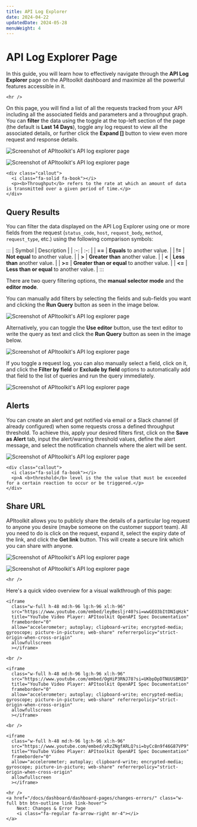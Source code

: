 ```yaml
---
title: API Log Explorer
date: 2024-04-22
updatedDate: 2024-05-28
menuWeight: 4
---
```


# API Log Explorer Page

In this guide, you will learn how to effectively navigate through the **API Log Explorer** page on the APItoolkit dashboard and maximize all the powerful features accessible in it.

```=html
<hr />
```

On this page, you will find a list of all the requests tracked from your API including all the associated fields and parameters and a throughput graph. You can **filter** the data using the toggle at the top-left section of the page (the default is **Last 14 Days**), toggle any log request to view all the associated details, or further click the **Expand []** button to view even more request and response details.

![Screenshot of APItoolkit's API log explorer page](/docs/dashboard/dashboard-pages/api-log-explorer/screen-1.png)

![Screenshot of APItoolkit's API log explorer page](/docs/dashboard/dashboard-pages/api-log-explorer/screen-2.png)

```=html
<div class="callout">
  <i class="fa-solid fa-book"></i>
  <p><b>Throughput</b> refers to the rate at which an amount of data is transmitted over a given period of time.</p>
</div>
```

## Query Results

You can filter the data displayed on the API Log Explorer using one or more fields from the request (`status_code`, `host`, `request_body`, `method`, `request_type`, etc.) using the following comparison symbols:

:::
| Symbol | Description |
| :-: | :-: |
| **==** | **Equals** to another value. |
| **!=** | **Not equal** to another value. |
| **>** | **Greater than** another value. |
| **<** | **Less than** another value. |
| **>=** | **Greater than or equal** to another value. |
| **<=** | **Less than or equal** to another value. |
:::

There are two query filtering options, the **manual selector mode** and the **editor mode**.

You can manually add filters by selecting the fields and sub-fields you want and clicking the **Run Query** button as seen in the image below.

![Screenshot of APItoolkit's API log explorer page](/docs/dashboard/dashboard-pages/api-log-explorer/screen-3.png)

Alternatively, you can toggle the **Use editor** button, use the text editor to write the query as text and click the **Run Query** button as seen in the image below.

![Screenshot of APItoolkit's API log explorer page](/docs/dashboard/dashboard-pages/api-log-explorer/screen-4.png)

If you toggle a request log, you can also manually select a field, click on it, and click the **Filter by field** or **Exclude by field** options to automatically add that field to the list of queries and run the query immediately.

![Screenshot of APItoolkit's API log explorer page](/docs/dashboard/dashboard-pages/api-log-explorer/screen-5.png)

## Alerts

You can create an alert and get notified via email or a Slack channel (if already configured) when some requests cross a defined throughput threshold. To achieve this, apply your desired filters first, click on the **Save as Alert** tab, input the alert/warning threshold values, define the alert message, and select the notification channels where the alert will be sent.

<!-- You can also use template tags in the subject like so: `Error in {/{alert.tags}}` -->

![Screenshot of APItoolkit's API log explorer page](/docs/dashboard/dashboard-pages/api-log-explorer/screen-6.png)

```=html
<div class="callout">
  <i class="fa-solid fa-book"></i>
  <p>A <b>threshold</b> level is the the value that must be exceeded for a certain reaction to occur or be triggered.</p>
</div>
```

## Share URL

APItoolkit allows you to publicly share the details of a particular log request to anyone you desire (maybe someone on the customer support team). All you need to do is click on the request, expand it, select the expiry date of the link, and click the **Get link** button. This will create a secure link which you can share with anyone.

![Screenshot of APItoolkit's API log explorer page](/docs/dashboard/dashboard-pages/api-log-explorer/screen-7.png)

![Screenshot of APItoolkit's API log explorer page](/docs/dashboard/dashboard-pages/api-log-explorer/screen-8.png)

```=html
<hr />
```

Here's a quick video overview for a visual walkthrough of this page:

```=html
<iframe
  class="w-full h-48 md:h-96 lg:h-96 xl:h-96"
  src="https://www.youtube.com/embed/leyBesljr40?si=wwGEO3bItDNIqHzk"
  title="YouTube Video Player: APItoolkit OpenAPI Spec Documentation"
  frameborder="0"
  allow="accelerometer; autoplay; clipboard-write; encrypted-media; gyroscope; picture-in-picture; web-share" referrerpolicy="strict-origin-when-cross-origin"
  allowfullscreen
  ></iframe>
```

```=html
<br />
```

```=html
<iframe
  class="w-full h-48 md:h-96 lg:h-96 xl:h-96"
  src="https://www.youtube.com/embed/OgHiP3RNJ78?si=UKbpDpDTNUUSBMID"
  title="YouTube Video Player: APItoolkit OpenAPI Spec Documentation"
  frameborder="0"
  allow="accelerometer; autoplay; clipboard-write; encrypted-media; gyroscope; picture-in-picture; web-share" referrerpolicy="strict-origin-when-cross-origin"
  allowfullscreen
  ></iframe>
```

```=html
<br />
```

```=html
<iframe
  class="w-full h-48 md:h-96 lg:h-96 xl:h-96"
  src="https://www.youtube.com/embed/xRzZNgfARLQ?si=byCc8n9f46G87VP9"
  title="YouTube Video Player: APItoolkit OpenAPI Spec Documentation"
  frameborder="0"
  allow="accelerometer; autoplay; clipboard-write; encrypted-media; gyroscope; picture-in-picture; web-share" referrerpolicy="strict-origin-when-cross-origin"
  allowfullscreen
  ></iframe>
```

```=html
<hr />
<a href="/docs/dashboard/dashboard-pages/changes-errors/" class="w-full btn btn-outline link link-hover">
    Next: Changes & Error Page
    <i class="fa-regular fa-arrow-right mr-4"></i>
</a>
```
